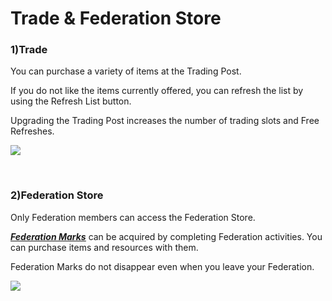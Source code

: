 # Trade & Federation Store

### 1)Trade

 You can purchase a variety of items at the Trading Post.

If you do not like the items currently offered, you can refresh the list by using the Refresh List button.

Upgrading the Trading Post increases the number of trading slots and Free Refreshes.

![](https://s3.ap-northeast-2.amazonaws.com/an2img/guide/105_001ListRefresh.png)

<br>

### 2)Federation Store

 Only Federation members can access the Federation Store.

[***<u>Federation Marks</u>***](eng/607fedcontribution#Federation-Contribution) can be acquired by completing Federation activities. You can purchase items and resources with them.

Federation Marks do not disappear even when you leave your Federation.

![](https://s3.ap-northeast-2.amazonaws.com/an2img/guide/105_002FedStore.png)